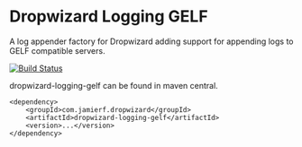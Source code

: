 Dropwizard Logging GELF
========

A log appender factory for Dropwizard adding support for appending logs to GELF compatible servers.

[![Build Status](https://api.travis-ci.org/reines/dropwizard-logging-gelf.png)](https://travis-ci.org/reines/dropwizard-logging-gelf)

dropwizard-logging-gelf can be found in maven central.

    <dependency>
        <groupId>com.jamierf.dropwizard</groupId>
        <artifactId>dropwizard-logging-gelf</artifactId>
        <version>...</version>
    </dependency>
